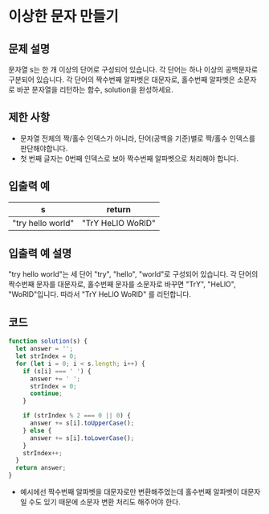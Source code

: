 # 이상한 문자 만들기

## 문제 설명

문자열 s는 한 개 이상의 단어로 구성되어 있습니다. 각 단어는 하나 이상의 공백문자로 구분되어 있습니다. 각 단어의 짝수번째 알파벳은 대문자로, 홀수번째 알파벳은 소문자로 바꾼 문자열을 리턴하는 함수, solution을 완성하세요.

## 제한 사항

- 문자열 전체의 짝/홀수 인덱스가 아니라, 단어(공백을 기준)별로 짝/홀수 인덱스를 판단해야합니다.
- 첫 번째 글자는 0번째 인덱스로 보아 짝수번째 알파벳으로 처리해야 합니다.

## 입출력 예

| s                 | return            |
| ----------------- | ----------------- |
| "try hello world" | "TrY HeLlO WoRlD" |

## 입출력 예 설명

"try hello world"는 세 단어 "try", "hello", "world"로 구성되어 있습니다. 각 단어의 짝수번째 문자를 대문자로, 홀수번째 문자를 소문자로 바꾸면 "TrY", "HeLlO", "WoRlD"입니다. 따라서 "TrY HeLlO WoRlD" 를 리턴합니다.

## 코드

```js
function solution(s) {
  let answer = '';
  let strIndex = 0;
  for (let i = 0; i < s.length; i++) {
    if (s[i] === ' ') {
      answer += ' ';
      strIndex = 0;
      continue;
    }

    if (strIndex % 2 === 0 || 0) {
      answer += s[i].toUpperCase();
    } else {
      answer += s[i].toLowerCase();
    }
    strIndex++;
  }
  return answer;
}
```

- 예시에선 짝수번째 알파벳을 대문자로만 변환해주었는데 홀수번째 알파벳이 대문자일 수도 있기 때문에 소문자 변환 처리도 해주어야 한다.
